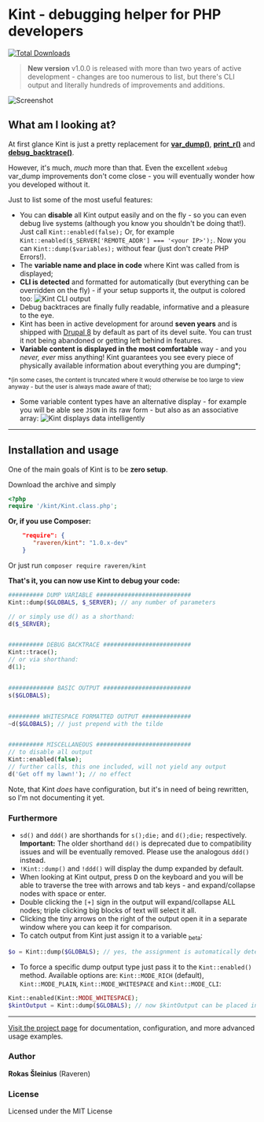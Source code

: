 # Kint - debugging helper for PHP developers

[![Total Downloads](https://poser.pugx.org/raveren/kint/downloads.png)](https://packagist.org/packages/raveren/kint)

> **New version** v1.0.0 is released with more than two years of active development - changes are too numerous to list, but there's CLI output and literally hundreds of improvements and additions.

![Screenshot](http://raveren.github.com/kint/img/preview.png)

## What am I looking at?

At first glance Kint is just a pretty replacement for **[var_dump()](http://php.net/manual/en/function.var-dump.php)**, **[print_r()](http://php.net/manual/en/function.print-r.php)** and **[debug_backtrace()](http://php.net/manual/en/function.debug-backtrace.php)**. 

However, it's much, *much* more than that. Even the excellent `xdebug` var_dump improvements don't come close - you will eventually wonder how you developed without it. 

Just to list some of the most useful features:

 * You can **disable** all Kint output easily and on the fly - so you can even debug live systems (although you know you shouldn't be doing that!). Just call `Kint::enabled(false);` Or, for example `Kint::enabled($_SERVER['REMOTE_ADDR'] === '<your IP>');`. Now you can `Kint::dump($variables);` without fear (just don't create PHP Errors!).
 * The **variable name and place in code** where Kint was called from is displayed;
 * **CLI is detected** and formatted for automatically (but everything can be overridden on the fly) - if your setup supports it, the output is colored too:
 ![Kint CLI output](http://i.imgur.com/6B9MCLw.png)
 * Debug backtraces are finally fully readable, informative and a pleasure to the eye.
 * Kint has been in active development for around **seven years** and is shipped with [Drupal 8](https://www.drupal.org/) by default as part of its devel suite. You can trust it not being abandoned or getting left behind in features.
 * **Variable content is displayed in the most comfortable** way - and you *never, ever* miss anything! Kint guarantees you see every piece of physically available information about everything you are dumping*; 
 
 <sup>*(in some cases, the content is truncated where it would otherwise be too large to view anyway - but the user is always made aware of that);</sup>
 * Some variable content types have an alternative display - for example you will be able see `JSON` in its raw form - but also as an associative array:
![Kint displays data intelligently](http://i.imgur.com/9P57Ror.png)

----


## Installation and usage

One of the main goals of Kint is to be **zero setup**. 

Download the archive and simply
```php
<?php
require '/kint/Kint.class.php';
```

**Or, if you use Composer:**

```json
    "require": {
       "raveren/kint": "1.0.x-dev"
    }
```

Or just run `composer require raveren/kint`

**That's it, you can now use Kint to debug your code:**

```php
########## DUMP VARIABLE ###########################
Kint::dump($GLOBALS, $_SERVER); // any number of parameters

// or simply use d() as a shorthand:
d($_SERVER);


########## DEBUG BACKTRACE #########################
Kint::trace();
// or via shorthand:
d(1);


############# BASIC OUTPUT #########################
s($GLOBALS);


######### WHITESPACE FORMATTED OUTPUT ##############
~d($GLOBALS); // just prepend with the tilde


########## MISCELLANEOUS ###########################
// to disable all output
Kint::enabled(false);
// further calls, this one included, will not yield any output
d('Get off my lawn!'); // no effect

```

Note, that Kint *does* have configuration, but it's in need of being rewritten, so I'm not documenting it yet.

### Furthermore

* `sd()` and `ddd()` are shorthands for `s();die;` and `d();die;` respectively. **Important:** The older shorthand `dd()` is deprecated due to compatibility issues and will be eventually removed. Please use the analogous `ddd()` instead.
* `!Kint::dump()` and `!ddd()` will display the dump expanded by default.
* When looking at Kint output, press <kbd>D</kbd> on the keyboard and you will be able to traverse the tree with arrows and tab keys - and expand/collapse nodes with space or enter.
* Double clicking the `[+]` sign in the output will expand/collapse ALL nodes; triple clicking big blocks of text will select it all.
* Clicking the tiny arrows on the right of the output open it in a separate window where you can keep it for comparison.
* To catch output from Kint just assign it to a variable <sub>beta</sub>:
```php
$o = Kint::dump($GLOBALS); // yes, the assignment is automatically detected, and $o now holds the output string
```
* To force a specific dump output type just pass it to the `Kint::enabled()` method. Available options are: `Kint::MODE_RICH` (default), `Kint::MODE_PLAIN`, `Kint::MODE_WHITESPACE` and `Kint::MODE_CLI`:
```php
Kint::enabled(Kint::MODE_WHITESPACE);
$kintOutput = Kint::dump($GLOBALS); // now $kintOutput can be placed into a text log file and be perfectly readable
```

----

[Visit the project page](http://raveren.github.com/kint/) for documentation, configuration, and more advanced usage examples.

### Author

**Rokas Šleinius** (Raveren)

### License

Licensed under the MIT License

